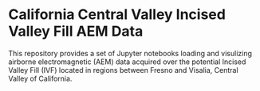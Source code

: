 # California Central Valley Incised Valley Fill AEM Data 
This repository provides a set of Jupyter notebooks loading and visulizing airborne electromagnetic (AEM) data acquired over the potential Incised Valley Fill (IVF)
located in regions between Fresno and Visalia, Central Valley of California. 
